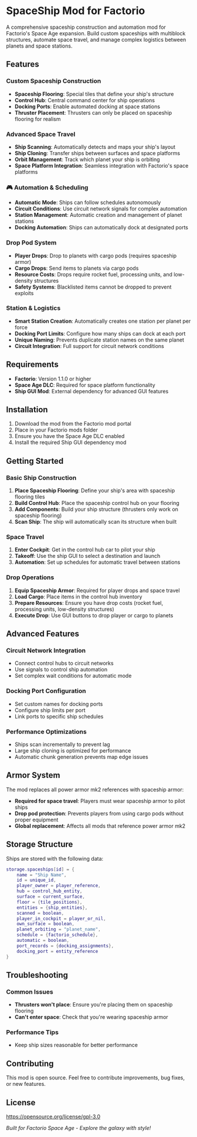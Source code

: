 # SpaceShip Mod for Factorio

A comprehensive spaceship construction and automation mod for Factorio's Space Age expansion. Build custom spaceships with multiblock structures, automate space travel, and manage complex logistics between planets and space stations.

## Features

### Custom Spaceship Construction
- **Spaceship Flooring**: Special tiles that define your ship's structure
- **Control Hub**: Central command center for ship operations
- **Docking Ports**: Enable automated docking at space stations
- **Thruster Placement**: Thrusters can only be placed on spaceship flooring for realism

### Advanced Space Travel
- **Ship Scanning**: Automatically detects and maps your ship's layout
- **Ship Cloning**: Transfer ships between surfaces and space platforms
- **Orbit Management**: Track which planet your ship is orbiting
- **Space Platform Integration**: Seamless integration with Factorio's space platforms

### 🎮 Automation & Scheduling
- **Automatic Mode**: Ships can follow schedules autonomously
- **Circuit Conditions**: Use circuit network signals for complex automation
- **Station Management**: Automatic creation and management of planet stations
- **Docking Automation**: Ships can automatically dock at designated ports

### Drop Pod System
- **Player Drops**: Drop to planets with cargo pods (requires spaceship armor)
- **Cargo Drops**: Send items to planets via cargo pods
- **Resource Costs**: Drops require rocket fuel, processing units, and low-density structures
- **Safety Systems**: Blacklisted items cannot be dropped to prevent exploits

### Station & Logistics
- **Smart Station Creation**: Automatically creates one station per planet per force
- **Docking Port Limits**: Configure how many ships can dock at each port
- **Unique Naming**: Prevents duplicate station names on the same planet
- **Circuit Integration**: Full support for circuit network conditions

## Requirements

- **Factorio**: Version 1.1.0 or higher
- **Space Age DLC**: Required for space platform functionality
- **Ship GUI Mod**: External dependency for advanced GUI features

## Installation

1. Download the mod from the Factorio mod portal
2. Place in your Factorio mods folder
3. Ensure you have the Space Age DLC enabled
4. Install the required Ship GUI dependency mod

## Getting Started

### Basic Ship Construction
1. **Place Spaceship Flooring**: Define your ship's area with spaceship flooring tiles
2. **Build Control Hub**: Place the spaceship control hub on your flooring
3. **Add Components**: Build your ship structure (thrusters only work on spaceship flooring)
4. **Scan Ship**: The ship will automatically scan its structure when built

### Space Travel
1. **Enter Cockpit**: Get in the control hub car to pilot your ship
2. **Takeoff**: Use the ship GUI to select a destination and launch
3. **Automation**: Set up schedules for automatic travel between stations

### Drop Operations
1. **Equip Spaceship Armor**: Required for player drops and space travel
2. **Load Cargo**: Place items in the control hub inventory
3. **Prepare Resources**: Ensure you have drop costs (rocket fuel, processing units, low-density structures)
4. **Execute Drop**: Use GUI buttons to drop player or cargo to planets

## Advanced Features

### Circuit Network Integration
- Connect control hubs to circuit networks
- Use signals to control ship automation
- Set complex wait conditions for automatic mode

### Docking Port Configuration
- Set custom names for docking ports
- Configure ship limits per port
- Link ports to specific ship schedules

### Performance Optimizations
- Ships scan incrementally to prevent lag
- Large ship cloning is optimized for performance
- Automatic chunk generation prevents map edge issues

## Armor System

The mod replaces all power armor mk2 references with spaceship armor:
- **Required for space travel**: Players must wear spaceship armor to pilot ships
- **Drop pod protection**: Prevents players from using cargo pods without proper equipment
- **Global replacement**: Affects all mods that reference power armor mk2

## Storage Structure

Ships are stored with the following data:
```lua
storage.spaceships[id] = {
    name = "Ship Name",
    id = unique_id,
    player_owner = player_reference,
    hub = control_hub_entity,
    surface = current_surface,
    floor = {tile_positions},
    entities = {ship_entities},
    scanned = boolean,
    player_in_cockpit = player_or_nil,
    own_surface = boolean,
    planet_orbiting = "planet_name",
    schedule = {factorio_schedule},
    automatic = boolean,
    port_records = {docking_assignments},
    docking_port = entity_reference
}
```

## Troubleshooting

### Common Issues
- **Thrusters won't place**: Ensure you're placing them on spaceship flooring
- **Can't enter space**: Check that you're wearing spaceship armor

### Performance Tips
- Keep ship sizes reasonable for better performance

## Contributing

This mod is open source. Feel free to contribute improvements, bug fixes, or new features.

## License
https://opensource.org/license/gpl-3.0

*Built for Factorio Space Age - Explore the galaxy with style!*